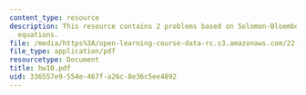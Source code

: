 ```yaml
---
content_type: resource
description: This resource contains 2 problems based on Solomon-Bloembergen-Morgan
  equations.
file: /media/https%3A/open-learning-course-data-rc.s3.amazonaws.com/22-56j-noninvasive-imaging-in-biology-and-medicine-fall-2005/336557e9554e467fa26c8e36c5ee4892_hw10.pdf
file_type: application/pdf
resourcetype: Document
title: hw10.pdf
uid: 336557e9-554e-467f-a26c-8e36c5ee4892
---
```

